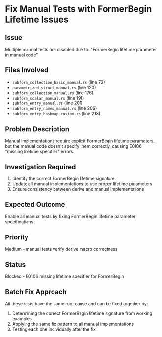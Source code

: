 # Fix Manual Tests with FormerBegin Lifetime Issues

## Issue
Multiple manual tests are disabled due to: "FormerBegin lifetime parameter in manual code"

## Files Involved
- `subform_collection_basic_manual.rs` (line 72)
- `parametrized_struct_manual.rs` (line 120)
- `subform_collection_manual.rs` (line 176)
- `subform_scalar_manual.rs` (line 191)
- `subform_entry_manual.rs` (line 201)
- `subform_entry_named_manual.rs` (line 206)
- `subform_entry_hashmap_custom.rs` (line 218)

## Problem Description
Manual implementations require explicit FormerBegin lifetime parameters, but the manual code doesn't specify them correctly, causing E0106 "missing lifetime specifier" errors.

## Investigation Required
1. Identify the correct FormerBegin lifetime signature
2. Update all manual implementations to use proper lifetime parameters
3. Ensure consistency between derive and manual implementations

## Expected Outcome
Enable all manual tests by fixing FormerBegin lifetime parameter specifications.

## Priority
Medium - manual tests verify derive macro correctness

## Status
Blocked - E0106 missing lifetime specifier for FormerBegin

## Batch Fix Approach
All these tests have the same root cause and can be fixed together by:
1. Determining the correct FormerBegin lifetime signature from working examples
2. Applying the same fix pattern to all manual implementations
3. Testing each one individually after the fix